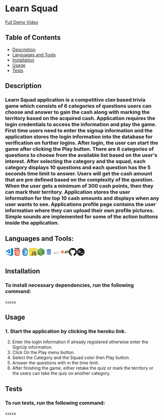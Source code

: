 # **Learn Squad**

[Full Demo Video]()

## Table of Contents

- [Description](#description)
- [Languages and Tools](#languagesandtools)
- [Installation](#installation)
- [Usage](#usage)
- [Tests](#tests)

## Description

### Learn Squad application is a competitive clan based trivia game which consists of 6 categories of questions users can choose and answer to gain the cash along with marking the territory based on the acquired cash. Application requires the login credentials to access the information and play the game. First time users need to enter the signup information and the application stores the login information into the database for verification on further logins. After login, the user can start the game after clicking the Play button. There are 6 categories of questions to choose from the available list based on the user's interest. After selecting the category and the squad, each category displays 10 questions and each question has the 5 seconds time limit to answer. Users will get the cash amount that are pre defined based on the complexity of the question. When the user gets a minimum of 300 cash points, then they can mark their territory. Application stores the user information for the top 10 cash amounts and displays when any user wants to see. Applications profile page contains the user information where they can upload their own profile pictures. Simple sounds are implemented for some of the action buttons inside the application.

## Languages and Tools:

<img align="left" alt="Visual Studio Code" width="26px" src="https://raw.githubusercontent.com/github/explore/80688e429a7d4ef2fca1e82350fe8e3517d3494d/topics/visual-studio-code/visual-studio-code.png" />
<img align="left" alt="HTML5" width="26px" src="https://raw.githubusercontent.com/github/explore/80688e429a7d4ef2fca1e82350fe8e3517d3494d/topics/html/html.png" />
<img align="left" alt="CSS3" width="26px" src="https://raw.githubusercontent.com/github/explore/80688e429a7d4ef2fca1e82350fe8e3517d3494d/topics/css/css.png" />
<img align="left" alt="JavaScript" width="26px" src="https://raw.githubusercontent.com/github/explore/80688e429a7d4ef2fca1e82350fe8e3517d3494d/topics/javascript/javascript.png" />
<img align="left" alt="Node.js" width="26px" src="https://raw.githubusercontent.com/github/explore/80688e429a7d4ef2fca1e82350fe8e3517d3494d/topics/nodejs/nodejs.png" />
<img align="left" alt="SQL" width="26px" src="https://raw.githubusercontent.com/github/explore/80688e429a7d4ef2fca1e82350fe8e3517d3494d/topics/sql/sql.png" />
<img align="left" alt="MySQL" width="26px" src="https://raw.githubusercontent.com/github/explore/80688e429a7d4ef2fca1e82350fe8e3517d3494d/topics/mysql/mysql.png" />
<img align="left" alt="Git" width="26px" src="https://raw.githubusercontent.com/github/explore/80688e429a7d4ef2fca1e82350fe8e3517d3494d/topics/git/git.png" />
<img align="left" alt="GitHub" width="26px" src="https://raw.githubusercontent.com/github/explore/78df643247d429f6cc873026c0622819ad797942/topics/github/github.png" />
<img align="left" alt="Terminal" width="26px" src="https://raw.githubusercontent.com/github/explore/80688e429a7d4ef2fca1e82350fe8e3517d3494d/topics/terminal/terminal.png" />
<br><br>

## Installation

### To install necessary dependencies, run the following command:

```
xxxxx
```

## Usage

### 1. Start the application by clicking the heroku link.

2. Enter the logIn information if already registered otherwise enter the SignUp information.
3. Click On the Play menu button.
4. Select the Category and the Squad color then Play button.
5. Answer the questions with in the time limit.
6. After finishing the game, either retake the quiz or mark the territory or the users can take the quiz on another category.

## Tests

### To run tests, run the following command:

```
xxxxx
```
